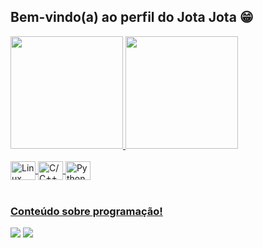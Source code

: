 ## Bem-vindo(a) ao perfil do Jota Jota 😁

 <div>
   <a href="https://github.com/Jota4wd">
   <img height="180em" src="https://github-readme-stats.vercel.app/api?username=Jota4wd&show_icons=true&theme=tokyonight&include_all_commits=true&count_private=true"/>
   <img height="180em" src="https://github-readme-stats.vercel.app/api/top-langs/?username=Jota4wd&layout=compact&langs_count=6&theme=tokyonight"/>
</div>
    
<div style="display: inline_block"><br>
   <img align="center" alt="Linux" height="30" width="40" src="https://cdn.jsdelivr.net/gh/devicons/devicon@latest/icons/linux/linux-original.svg">
  <img align="center" alt="C/C++" height="30" width="40" src="https://cdn.jsdelivr.net/gh/devicons/devicon@latest/icons/c/c-plain.svg">
  <img align="center" alt="Python" height="30" width="40" src="https://cdn.jsdelivr.net/gh/devicons/devicon@latest/icons/python/python-original.svg">
</div>
 
<br>
 
### Conteúdo sobre programação!
 
<div> 
 
  <a href = "mailto:jota4wd@gmail.com"><img src="https://img.shields.io/badge/-Gmail-%23333?style=for-the-badge&logo=gmail&logoColor=white" target="_blank"></a>
  <a href="https://www.linkedin.com/in/jose-junior-751a81316" target="_blank"><img src="https://img.shields.io/badge/-LinkedIn-%230077B5?style=for-the-badge&logo=linkedin&logoColor=white" target="_blank"></a>
</div>
